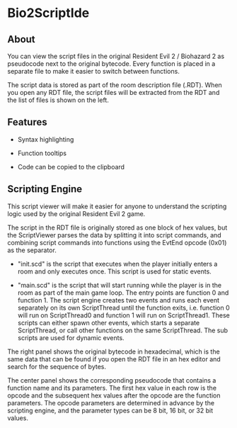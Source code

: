 #  Bio2ScriptIde

## About

You can view the script files in the original Resident Evil 2 / Biohazard 2 as pseudocode next to the original bytecode. Every function is placed in a separate file to make it easier to switch between functions.

The script data is stored as part of the room description file (.RDT). When you open any RDT file, the script files will be extracted from the RDT and the list of files is shown on the left.

## Features

* Syntax highlighting

* Function tooltips

* Code can be copied to the clipboard

## Scripting Engine

This script viewer will make it easier for anyone to understand the scripting logic used by the original Resident Evil 2 game. 

The script in the RDT file is originally stored as one block of hex values, but the ScriptViewer parses the data by splitting it into script commands, and combining script commands into functions using the EvtEnd opcode (0x01) as the separator.

* "init.scd" is the script that executes when the player initially enters a room and only executes once. This script is used for static events.

* "main.scd" is the script that will start running while the player is in the room as part of the main game loop. The entry points are function 0 and function 1. The script engine creates two events and runs each event separately on its own ScriptThread until the function exits, i.e. function 0 will run on ScriptThread0 and function 1 will run on ScriptThread1. These scripts can either spawn other events, which starts a separate ScriptThread, or call other functions on the same ScriptThread. The sub scripts are used for dynamic events.

The right panel shows the original bytecode in hexadecimal, which is the same data that can be found if you open the RDT file in an hex editor and search for the sequence of bytes. 

The center panel shows the corresponding pseudocode that contains a function name and its parameters. The first hex value in each row is the opcode and the subsequent hex values after the opcode are the function parameters. The opcode parameters are determined in advance by the scripting engine, and the parameter types can be 8 bit, 16 bit, or 32 bit values.
